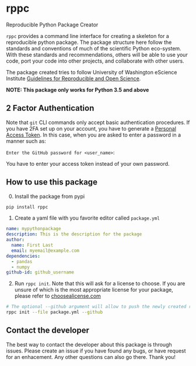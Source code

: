 # rppc

Reproducible Python Package Creator

`rppc` provides a command line interface for creating a skeleton for a reproducible python package. The package structure here follow the standards and conventions of much of the scientific Python eco-system. With these standards and recommendations, others will be able to use your code, port your code into other projects, and collaborate with other users.

The package created tries to follow University of Washington eScience Institute [Guidelines for Reproducible and Open Science](http://uwescience.github.io/reproducible/guidelines.html).

**NOTE: This package only works for Python 3.5 and above**

## 2 Factor Authentication

Note that `git` CLI commands only accept basic authentication procedures. If you have 2FA set up on your account, you have to generate a [Personal Access Token](https://help.github.com/articles/creating-a-personal-access-token-for-the-command-line/). In this case, when you are asked to enter a password in a manner such as:

`Enter the GitHub password for <user_name>`:

You have to enter your access token instead of your own password.

## How to use this package

0. Install the package from pypi

```bash
pip install rppc
```

1. Create a yaml file with you favorite editor called `package.yml`

```yaml
name: mypythonpackage
description: This is the description for the package
author:
  name: First Last
  email: myemail@example.com
dependencies:
  - pandas
  - numpy
github-id: github_username
```

2. Run `rppc init`. Note that this will ask for a license to choose. If you are unsure of which is the most appropriate license for your package, please refer to [choosealicense.com](https://choosealicense.com/)

```bash
# The optional --github argument will allow to push the newly created repository to your github
rppc init --file package.yml --github
```

## Contact the developer

The best way to contact the developer about this package is through issues. Please create an issue if you have found any bugs, or have request for an enhacement. Any other questions can also go there. Thank you!
